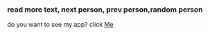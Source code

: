 ### read more text, next person, prev person,random person

do you want to see my app? click <a href="https://react-smilga-reviews.vercel.app/">Me</a>
